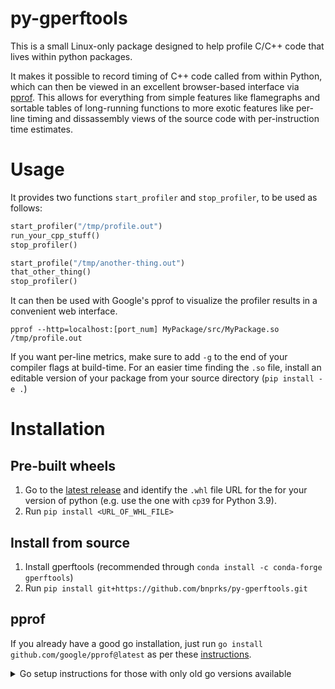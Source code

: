 # py-gperftools

This is a small Linux-only package designed to help profile C/C++ code that lives within python packages.

It makes it possible to record timing of C++ code called from within Python, which can then be
viewed in an excellent browser-based interface via [pprof](https://github.com/google/pprof).
This allows for everything from simple features like flamegraphs and sortable tables of long-running functions
to more exotic features like per-line timing and dissassembly views of the source code with per-instruction
time estimates.

# Usage

It provides two functions `start_profiler` and `stop_profiler`, to be used as follows:
```py
start_profiler("/tmp/profile.out")
run_your_cpp_stuff()
stop_profiler()

start_profile("/tmp/another-thing.out")
that_other_thing()
stop_profiler()
```

It can then be used with Google's pprof to visualize the profiler results in a convenient web interface.
```
pprof --http=localhost:[port_num] MyPackage/src/MyPackage.so /tmp/profile.out
```

If you want per-line metrics, make sure to add `-g` to the end of your 
compiler flags at build-time. For an easier time finding the `.so` file,
install an editable version of your package from your source directory
(`pip install -e .`)


# Installation

## Pre-built wheels

1. Go to the [latest release](https://github.com/bnprks/BPCells/releases/tag/v0.1.0) and identify the `.whl` file URL for the
   for your version of python (e.g. use the one with `cp39` for Python 3.9).
2. Run `pip install <URL_OF_WHL_FILE>`

## Install from source

1. Install gperftools (recommended through `conda install -c conda-forge gperftools`)
2. Run `pip install git+https://github.com/bnprks/py-gperftools.git`


## pprof
If you already have a good go installation, just run `go install github.com/google/pprof@latest` as per these [instructions](https://github.com/google/pprof#building-pprof).

<details>

<summary>Go setup instructions for those with only old go versions available</summary>

```bash
mkdir -p $HOME/go
export GOPATH=$HOME/go
export GO11MODULE=on
export PATH=$PATH:$HOME/go/bin

go get golang.org/dl/go1.20.7@latest
go1.20.7 install github.com/google/pprof@latest
```

Afterwards, don't forget to add the GOPATH, GO11MODULE, and especially the PATH modifications to your `.bashrc` or equivalent file so `pprof` will be available.

</details>